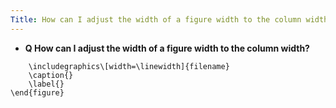 ```yaml
---
Title: How can I adjust the width of a figure width to the column width?
---
```


- **Q How can I adjust the width of a figure width to the column width?**
```\begin{figure}
    \includegraphics\[width=\linewidth]{filename}
    \caption{}
    \label{}
\end{figure} 
```

